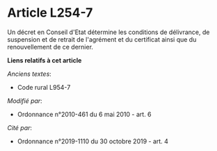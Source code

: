 # Article L254-7

Un décret en Conseil d'Etat détermine les conditions de délivrance, de suspension et de retrait de l'agrément et du
certificat ainsi que du renouvellement de ce dernier.

**Liens relatifs à cet article**

_Anciens textes_:

  - Code rural L954-7

_Modifié par_:

  - Ordonnance n°2010-461 du 6 mai 2010 - art. 6

_Cité par_:

  - Ordonnance n°2019-1110 du 30 octobre 2019 - art. 4
